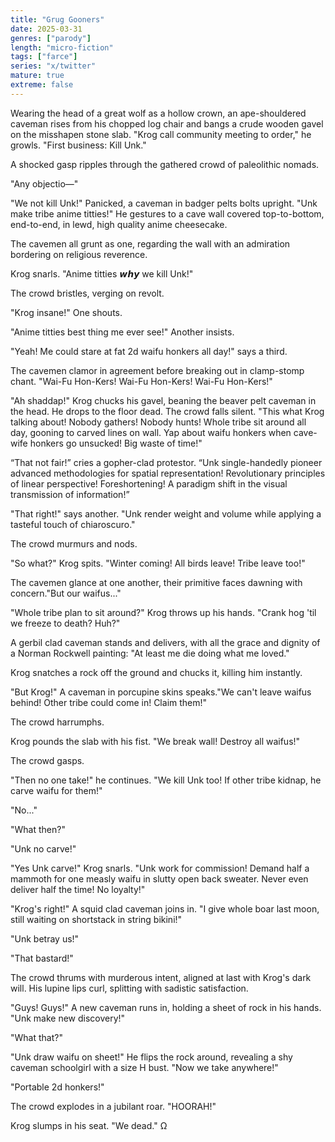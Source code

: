 ```yaml
---
title: "Grug Gooners"
date: 2025-03-31
genres: ["parody"]
length: "micro-fiction"
tags: ["farce"]
series: "x/twitter"
mature: true
extreme: false
---
```

Wearing the head of a great wolf as a hollow crown, an ape-shouldered caveman rises from his chopped log chair and bangs a crude wooden gavel on the misshapen stone slab. "Krog call community meeting to order," he growls. "First business: Kill Unk."

A shocked gasp ripples through the gathered crowd of paleolithic nomads.

"Any objectio—"

"We not kill Unk!" Panicked, a caveman in badger pelts bolts upright. "Unk make tribe anime titties!" He gestures to a cave wall covered top-to-bottom, end-to-end, in lewd, high quality anime cheesecake.

The cavemen all grunt as one, regarding the wall with an admiration bordering on religious reverence.

Krog snarls. "Anime titties 𝙬𝙝𝙮 we kill Unk!"

The crowd bristles, verging on revolt.

"Krog insane!" One shouts.

"Anime titties best thing me ever see!" Another insists.

"Yeah! Me could stare at fat 2d waifu honkers all day!" says a third.

The cavemen clamor in agreement before breaking out in clamp-stomp chant. "Wai-Fu Hon-Kers! Wai-Fu Hon-Kers! Wai-Fu Hon-Kers!"

"Ah shaddap!" Krog chucks his gavel, beaning the beaver pelt caveman in the head. He drops to the floor dead. The crowd falls silent. "This what Krog talking about! Nobody gathers! Nobody hunts! Whole tribe sit around all day, gooning to carved lines on wall. Yap about waifu honkers when cave-wife honkers go unsucked! Big waste of time!"

“That not fair!” cries a gopher-clad protestor. “Unk single-handedly pioneer advanced methodologies for spatial representation! Revolutionary principles of linear perspective! Foreshortening! A paradigm shift in the visual transmission of information!”

"That right!" says another. "Unk render weight and volume while applying a tasteful touch of chiaroscuro."

The crowd murmurs and nods.

"So what?" Krog spits. "Winter coming! All birds leave! Tribe leave too!"

The cavemen glance at one another, their primitive faces dawning with concern."But our waifus..."

"Whole tribe plan to sit around?" Krog throws up his hands. "Crank hog 'til we freeze to death? Huh?"

A gerbil clad caveman stands and delivers, with all the grace and dignity of a Norman Rockwell painting: "At least me die doing what me loved."

Krog snatches a rock off the ground and chucks it, killing him instantly.

"But Krog!" A caveman in porcupine skins speaks."We can't leave waifus behind! Other tribe could come in! Claim them!"

The crowd harrumphs.

Krog pounds the slab with his fist. "We break wall! Destroy all waifus!"

The crowd gasps.

"Then no one take!" he continues. "We kill Unk too! If other tribe kidnap, he carve waifu for them!"

"No..."

"What then?"

"Unk no carve!"

"Yes Unk carve!" Krog snarls. "Unk work for commission! Demand half a mammoth for one measly waifu in slutty open back sweater. Never even deliver half the time! No loyalty!"

"Krog's right!" A squid clad caveman joins in. "I give whole boar last moon, still waiting on shortstack in string bikini!"

"Unk betray us!"

"That bastard!"

The crowd thrums with murderous intent, aligned at last with Krog's dark will. His lupine lips curl, splitting with sadistic satisfaction.

"Guys! Guys!" A new caveman runs in, holding a sheet of rock in his hands. "Unk make new discovery!"

"What that?"

"Unk draw waifu on sheet!" He flips the rock around, revealing a shy caveman schoolgirl with a size H bust. "Now we take anywhere!"

"Portable 2d honkers!"

The crowd explodes in a jubilant roar. "HOORAH!"

Krog slumps in his seat. "We dead." Ω
